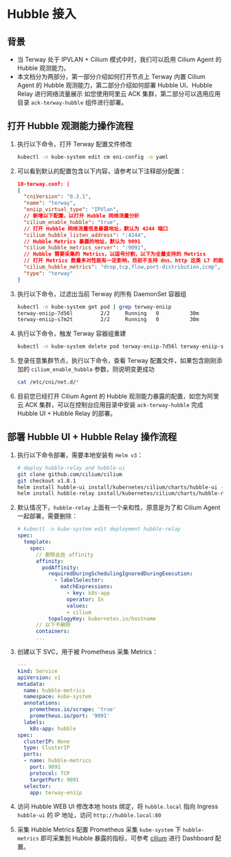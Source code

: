 # Hubble 接入

## 背景

- 当 Terway 处于 IPVLAN + Cilium 模式中时，我们可以启用 Cilium Agent 的 Hubble 观测能力。
- 本文档分为两部分，第一部分介绍如何打开节点上 Terway 内置 Cilium Agent 的 Hubble 观测能力，第二部分介绍如何部署 Hubble UI、Hubble Relay 进行网络流量展示 如您使用阿里云 ACK
  集群，第二部分可以选用应用目录 `ack-terway-hubble` 组件进行部署。

## 打开 Hubble 观测能力操作流程

1. 执行以下命令，打开 Terway 配置文件修改

    ```bash
    kubectl -n kube-system edit cm eni-config -o yaml
    ```

2. 可以看到默认的配置包含以下内容，请参考以下注释部分配置：

   ```json
   10-terway.conf: |
   {
     "cniVersion": "0.3.1",
     "name": "terway",
     "eniip_virtual_type": "IPVlan",
     // 新增以下配置，以打开 Hubble 网络流量分析
     "cilium_enable_hubble": "true",
     // 打开 Hubble 网络流量信息暴露地址，默认为 4244 端口
     "cilium_hubble_listen_address": ":4244",
     // Hubble Metrics 暴露的地址，默认为 9091
     "cilium_hubble_metrics_server": ":9091",
     // Hubble 需要采集的 Metrics，以逗号分割，以下为全量支持的 Metrics
     // 打开 Metrics 数量多对性能有一定影响，目前不支持 dns、http 这类 L7 的能力
     "cilium_hubble_metrics": "drop,tcp,flow,port-distribution,icmp",
     "type": "terway"
   }
   ```

3. 执行以下命令，过滤出当前 Terway 的所有 DaemonSet 容器组

   ```bash
   kubectl -n kube-system get pod | grep terway-eniip
   terway-eniip-7d56l         2/2     Running   0          30m
   terway-eniip-s7m2t         2/2     Running   0          30m
   ```

4. 执行以下命令，触发 Terway 容器组重建

   ```bash
   kubectl -n kube-system delete pod terway-eniip-7d56l terway-eniip-s7m2t
   ```

5. 登录任意集群节点，执行以下命令，查看 Terway 配置文件，如果包含刚刚添加的 `cilium_enable_hubble` 参数，则说明变更成功

    ```bash
    cat /etc/cni/net.d/*
    ```

6. 目前您已经打开 Cilium Agent 的 Hubble 观测能力暴露的配置，如您为阿里云 ACK 集群，可以在控制台应用目录中安装 `ack-terway-hubble` 完成 Hubble UI + Hubble Relay
   的部署。

## 部署 Hubble UI + Hubble Relay 操作流程

1. 执行以下命令部署，需要本地安装有 `Helm v3`：

   ```bash
   # deploy hubble-relay and hubble-ui
   git clone github.com/cilium/cilium
   git checkout v1.8.1
   helm install hubble-ui install/kubernetes/cilium/charts/hubble-ui --set global.hubble.ui.enabled=true --set global.hubble.enabled=true --set global.hubble.relay.enabled=true --set ingress.enabled=true --set ingress.hosts={hubble.local} --namespace kube-system
   helm install hubble-relay install/kubernetes/cilium/charts/hubble-relay  --set global.hubble.enabled=true --set global.hubble.relay.enabled=true --set global.hubble.socketPath=/var/run/cilium/hubble.sock --set image.repository=quay.io/cilium/hubble-relay:v1.8.1 --namespace kube-system
   ```

2. 默认情况下，`hubble-relay` 上面有一个亲和性，原意是为了和 Cilium Agent 一起部署，需要删除：

   ```yaml
   # kubectl -n kube-system edit deployment hubble-relay
   spec:
     template:
       spec:
         // 删除此处 affinity
         affinity:
           podAffinity:
             requiredDuringSchedulingIgnoredDuringExecution:
               - labelSelector:
                 matchExpressions:
                   - key: k8s-app
                   operator: In
                   values:
                   - cilium
             topologyKey: kubernetes.io/hostname
         // 以下不删除
         containers:
         ...
   ```

3. 创建以下 SVC，用于被 Prometheus 采集 Metrics：

   ```yaml
   ---
   kind: Service
   apiVersion: v1
   metadata:
     name: hubble-metrics
     namespace: kube-system
     annotations:
       prometheus.io/scrape: 'true'
       prometheus.io/port: '9091'
     labels:
       k8s-app: hubble
   spec:
     clusterIP: None
     type: ClusterIP
     ports:
     - name: hubble-metrics
       port: 9091
       protocol: TCP
       targetPort: 9091
     selector:
       app: terway-eniip
   ```

4. 访问 Hubble WEB UI 修改本地 hosts 绑定，将 `hubble.local` 指向 Ingress `hubble-ui` 的 IP 地址，访问 `http://hubble.local:80`

5. 采集 Hubble Metrics 配置 Prometheus 采集 `kube-system` 下 `hubble-metrics` 即可采集到 Hubble 暴露的指标，可参考 [cilium] 进行 Dashboard 配置。

[cilium]: https://docs.cilium.io/en/v1.8/operations/metrics/

